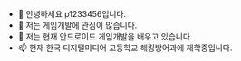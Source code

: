 - 👋 안녕하세요 p1233456입니다.
- 👀 저는 게임개발에 관심이 많습니다.
- 🌱 저는 현재 안드로이드 게임개발을 배우고 있습니다.
- 📫 현재 한국 디지털미디어 고등학교 해킹방어과에 재학중입니다.

<!---
p1233456/p1233456 is a ✨ special ✨ repository because its `README.md` (this file) appears on your GitHub profile.
You can click the Preview link to take a look at your changes.
--->
